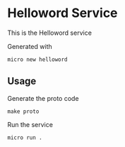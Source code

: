 # Helloword Service

This is the Helloword service

Generated with

```
micro new helloword
```

## Usage

Generate the proto code

```
make proto
```

Run the service

```
micro run .
```